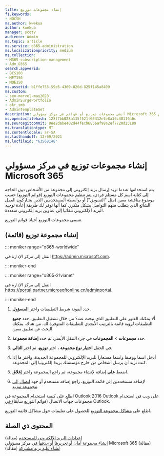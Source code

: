```yaml
---
title: إنشاء مجموعات توزيع
f1.keywords:
- NOCSH
ms.author: kwekua
author: kwekua
manager: scotv
audience: Admin
ms.topic: article
ms.service: o365-administration
ms.localizationpriority: medium
ms.collection:
- M365-subscription-management
- Adm_O365
search.appverid:
- BCS160
- MET150
- MOE150
ms.assetid: b1ffe755-59e5-4369-826d-825f145a8400
ms.custom:
- seo-marvel-may2020
- AdminSurgePortfolio
- okr_smb
- AdminTemplateSet
description: أنشئ مجموعات توزيع أو قوائم في مركز مسؤولي Microsoft 365 بحيث يمكنك إرسال رسائل بريد إلكتروني إلى مجموعة دون كتابة اسم كل مستلم.
ms.openlocfilehash: 128f7bb028a115f521f65412e3e8a36c48119a6c
ms.sourcegitcommit: 0ee2dabe402d44fecb6856af98a2ef7720d25189
ms.translationtype: MT
ms.contentlocale: ar-SA
ms.lasthandoff: 12/09/2021
ms.locfileid: "63568148"
---
```

# <a name="create-distribution-groups-in-the-microsoft-365-admin-center"></a>إنشاء مجموعات توزيع في مركز مسؤولي Microsoft 365
  
يتم استخدامها عندما تريد إرسال بريد إلكتروني إلى مجموعة من الأشخاص دون الحاجة إلى كتابة اسم كل مستلم فردي، يتم تنظيم مجموعات التوزيع (قوائم التوزيع) حسب موضوع مناقشة معين (مثل "التسويق") أو بواسطة المستخدمين الذين يشاركون العمل الشائع الذي يتطلب منهم التواصل بشكل متكرر. كما أنها توفر لك طريقة إعادة توجيه البريد الإلكتروني تلقائيا إلى عناوين بريد إلكتروني متعددة.

تسمى مجموعات التوزيع أحيانا قوائم التوزيع.
  
## <a name="create-a-distribution-group-list"></a>إنشاء مجموعة توزيع (قائمة)

::: moniker range="o365-worldwide"

انتقل إلى مركز الإدارة في <a href="https://go.microsoft.com/fwlink/p/?linkid=2024339" target="_blank">https://admin.microsoft.com</a>.

::: moniker-end

::: moniker range="o365-21vianet"

انتقل إلى مركز الإدارة في <a href="https://go.microsoft.com/fwlink/p/?linkid=850627" target="_blank">https://portal.partner.microsoftonline.cn/adminportal</a>.

::: moniker-end

1. حدد أيقونة شريط التطبيقات واختر **المسؤول**.
    
    ألا يمكنك العثور على التطبيق الذي تبحث عنه؟ من خلال تشغيل التطبيق، حدد **جميع** التطبيقات لرؤية قائمة بالترتيب الأبجدي للتطبيقات المتوفرة لك. من هناك، يمكنك البحث عن تطبيق معين. 
    
2. حدد **مجموعات** \> **المجموعات** في جزء التنقل الأيسر، ثم حدد **إضافة مجموعة**. 
      
3. في الحقل **اختيار نوع مجموعة** ، اختر **توزيع**، ثم اختر **التالي**.
  
4. أدخل اسما ووصفا واسما مستعارا للبريد الإلكتروني للمجموعة الجديدة، واختر ما إذا كنت تريد أن يرسل أشخاص من خارج مؤسستك بريدا إلكترونيا إلى المجموعة. 
    
5. اضغط **على** إضافة لإنشاء مجموعة، ثم راجع المجموعة واختر **إغلاق**. 
    
6. لإضافة مستخدمين إلى قائمة التوزيع، راجع إضافة مستخدم أو جهة [اتصال إلى مجموعة توزيع](../email/add-user-or-contact-to-distribution-list.md).
    
اطلع على كيفية استخدام المجموعة في Outlook 2016 Outlook على ويب في استخدام مجموعات جهات الاتصال (قوائم التوزيع سابقا[) في](https://support.microsoft.com/office/1c97fcb2-0ed4-41e6-b401-58f9d7d40e39) Outlook. 
  
اطلع على [مشاكل مجموعة التوزيع](/office365/troubleshoot/groups/distribution-list-issues) للحصول على تعليمات حول مشاكل قائمة التوزيع. 

## <a name="related-content"></a>المحتوى ذي الصلة

[إعدادات البريد الإلكتروني للمستخدم](../email/office-365-user-email-settings.md) (مقالة)\
[إنشاء مجموعة أمان أو تحريرها أو حذفها في](../email/create-edit-or-delete-a-security-group.md) مركز مسؤولي Microsoft 365 (مقالة)\
[إنشاء علبة بريد مشتركة](../email/create-a-shared-mailbox.md) (مقالة)

